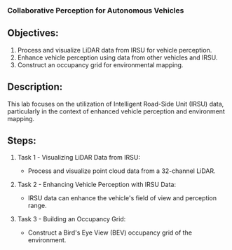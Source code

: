 
### Collaborative Perception for Autonomous Vehicles

## Objectives:
1. Process and visualize LiDAR data from IRSU for vehicle perception.
2. Enhance vehicle perception using data from other vehicles and IRSU.
3. Construct an occupancy grid for environmental mapping.

## Description:
This lab focuses on the utilization of Intelligent Road-Side Unit (IRSU) data, particularly in the context of enhanced vehicle perception and environment mapping.

## Steps:
1. Task 1 - Visualizing LiDAR Data from IRSU:
   - Process and visualize point cloud data from a 32-channel LiDAR.

2. Task 2 - Enhancing Vehicle Perception with IRSU Data:
   - IRSU data can enhance the vehicle's field of view and perception range.

3. Task 3 - Building an Occupancy Grid:
   - Construct a Bird's Eye View (BEV) occupancy grid of the environment.

